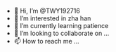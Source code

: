 - 👋 Hi, I’m @TWY192716
- 👀 I’m interested in zha han
- 🌱 I’m currently learning patience
- 💞️ I’m looking to collaborate on ...
- 📫 How to reach me ...

<!---
TWY192716/TWY192716 is a ✨ special ✨ repository because its `README.md` (this file) appears on your GitHub profile.
You can click the Preview link to take a look at your changes.
--->
